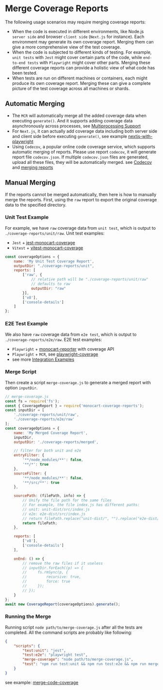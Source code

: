 # Merge Coverage Reports

The following usage scenarios may require merging coverage reports:
- When the code is executed in different environments, like Node.js `server side` and browser `client side` (`Next.js` for instance). Each environment may generate its own coverage report. Merging them can give a more comprehensive view of the test coverage.
- When the code is subjected to different kinds of testing. For example, `unit tests` with `Jest` might cover certain parts of the code, while `end-to-end tests` with `Playwright` might cover other parts. Merging these different coverage reports can provide a holistic view of what code has been tested.
- When tests are run on different machines or containers, each might produce its own coverage report. Merging these can give a complete picture of the test coverage across all machines or shards.

## Automatic Merging

- The `MCR` will automatically merge all the added coverage data when executing `generate()`. And it supports adding coverage data asynchronously across processes, see [Multiprocessing Support](/guide/multiprocessing)
- For `Next.js`, it can actually add coverage data including both server side and client side before executing `generate()`, see example [nextjs-with-playwright](https://github.com/cenfun/nextjs-with-playwright)
- Using `Codecov`, a popular online code coverage service, which supports automatic merging of reports. Please use report `codecov`, it will generate report file `codecov.json`. If multiple `codecov.json` files are generated, upload all these files, they will be automatically merged. see [Codecov](/integration/codecov) and [merging reports](https://docs.codecov.com/docs/merging-reports)

## Manual Merging

If the reports cannot be merged automatically, then here is how to manually merge the reports.
First, using the `raw` report to export the original coverage data to the specified directory.

### Unit Test Example

For example, we have `raw` coverage data from `unit test`, which is output to `./coverage-reports/unit/raw`. Unit test examples:
- `Jest` + [jest-monocart-coverage](https://github.com/cenfun/jest-monocart-coverage)
- `Vitest` + [vitest-monocart-coverage](https://github.com/cenfun/vitest-monocart-coverage)

```js
const coverageOptions = {
    name: 'My Unit Test Coverage Report',
    outputDir: "./coverage-reports/unit",
    reports: [
        ['raw', {
            // relative path will be "./coverage-reports/unit/raw"
            // defaults to raw
            outputDir: "raw"
        }],
        ['v8'],
        ['console-details']
    ]
};
```

### E2E Test Example

We also have `raw` coverage data from `e2e test`, which is output to `./coverage-reports/e2e/raw`. E2E test examples:
- `Playwright` + [monocart-reporter](https://github.com/cenfun/monocart-reporter) with coverage API
- `Playwright` + `MCR`, see [playwright-coverage](https://github.com/cenfun/playwright-coverage)
- see more [Integration Examples](/integration/overview)

### Merge Script

Then create a script `merge-coverage.js` to generate a merged report with option `inputDir`.

```js
// merge-coverage.js
const fs = require('fs');
const { CoverageReport } = require('monocart-coverage-reports');
const inputDir = [
    './coverage-reports/unit/raw',
    './coverage-reports/e2e/raw'
];
const coverageOptions = {
    name: 'My Merged Coverage Report',
    inputDir,
    outputDir: './coverage-reports/merged',

    // filter for both unit and e2e
    entryFilter: {
        '**/node_modules/**': false,
        '**/*': true
    },
    sourceFilter: {
        '**/node_modules/**': false,
        '**/src/**': true
    },

    sourcePath: (filePath, info) => {
        // Unify the file path for the same files
        // For example, the file index.js has different paths:
        // unit: unit-dist/src/index.js
        // e2e: e2e-dist/src/index.js
        // return filePath.replace("unit-dist/", "").replace("e2e-dist/", "")
        return filePath;
    },

    reports: [
        ['v8'],
        ['console-details']
    ],

    onEnd: () => {
        // remove the raw files if it useless
        // inputDir.forEach((p) => {
        //     fs.rmSync(p, {
        //         recursive: true,
        //         force: true
        //     });
        // });
    }
};
await new CoverageReport(coverageOptions).generate();
```

### Running the Merge

Running script `node path/to/merge-coverage.js` after all the tests are completed. All the command scripts are probably like following:

```json
{
    "scripts": {
        "test:unit": "jest",
        "test:e2e": "playwright test",
        "merge-coverage": "node path/to/merge-coverage.js",
        "test": "npm run test:unit && npm run test:e2e && npm run merge-coverage"
    }
}
```

see example: [merge-code-coverage](https://github.com/cenfun/merge-code-coverage)
